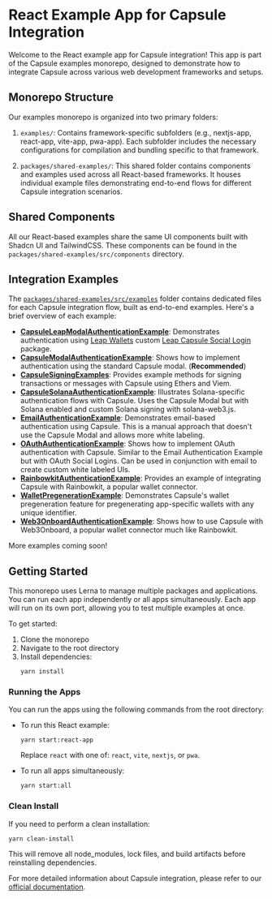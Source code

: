 # React Example App for Capsule Integration

Welcome to the React example app for Capsule integration! This app is part of the Capsule examples monorepo, designed to demonstrate how to integrate Capsule across various web development frameworks and setups.

## Monorepo Structure

Our examples monorepo is organized into two primary folders:

1. `examples/`: Contains framework-specific subfolders (e.g., nextjs-app, react-app, vite-app, pwa-app). Each subfolder includes the necessary configurations for compilation and bundling specific to that framework.

2. `packages/shared-examples/`: This shared folder contains components and examples used across all React-based frameworks. It houses individual example files demonstrating end-to-end flows for different Capsule integration scenarios.

## Shared Components

All our React-based examples share the same UI components built with Shadcn UI and TailwindCSS. These components can be found in the `packages/shared-examples/src/components` directory.

## Integration Examples

The [`packages/shared-examples/src/examples`](../shared-examples/src/examples) folder contains dedicated files for each Capsule integration flow, built as end-to-end examples. Here's a brief overview of each example:

- [**CapsuleLeapModalAuthenticationExample**](../shared-examples/src/examples/CapsuleLeapModalAuthenticationExample.tsx): Demonstrates authentication using [Leap Wallets](https://www.leapwallet.io/) custom [Leap Capsule Social Login](https://docs.cosmology.zone/cosmos-kit/integrating-wallets/leap-capsule-social-login) package.
- [**CapsuleModalAuthenticationExample**](../shared-examples/src/examples/CapsuleModalAuthenticationExample.tsx): Shows how to implement authentication using the standard Capsule modal. (**Recommended**)
- [**CapsuleSigningExamples**](../shared-examples/src/examples/CapsuleSigningExamples.ts): Provides example methods for signing transactions or messages with Capsule using Ethers and Viem.
- [**CapsuleSolanaAuthenticationExample**](../shared-examples/src/examples/CapsuleSolanaAuthenticationExample.tsx): Illustrates Solana-specific authentication flows with Capsule. Uses the Capsule Modal but with Solana enabled and custom Solana signing with solana-web3.js.
- [**EmailAuthenticationExample**](../shared-examples/src/examples/EmailAuthenticationExample.tsx): Demonstrates email-based authentication using Capsule. This is a manual approach that doesn't use the Capsule Modal and allows more white labeling.
- [**OAuthAuthenticationExample**](../shared-examples/src/examples/OAuthAuthenticationExample.tsx): Shows how to implement OAuth authentication with Capsule. Similar to the Email Authentication Example but with OAuth Social Logins. Can be used in conjunction with email to create custom white labeled UIs.
- [**RainbowkitAuthenticationExample**](../shared-examples/src/examples/RainbowkitAuthenticationExample.tsx): Provides an example of integrating Capsule with Rainbowkit, a popular wallet connector.
- [**WalletPregenerationExample**](../shared-examples/src/examples/WalletPregenerationExample.tsx): Demonstrates Capsule's wallet pregeneration feature for pregenerating app-specific wallets with any unique identifier.
- [**Web3OnboardAuthenticationExample**](../shared-examples/src/examples/Web3OnboardAuthenticationExample.tsx): Shows how to use Capsule with Web3Onboard, a popular wallet connector much like Rainbowkit.

More examples coming soon!

## Getting Started

This monorepo uses Lerna to manage multiple packages and applications. You can run each app independently or all apps simultaneously. Each app will run on its own port, allowing you to test multiple examples at once.

To get started:

1. Clone the monorepo
2. Navigate to the root directory
3. Install dependencies:
   ```
   yarn install
   ```

### Running the Apps

You can run the apps using the following commands from the root directory:

- To run this React example:

  ```
  yarn start:react-app
  ```

  Replace `react` with one of: `react`, `vite`, `nextjs`, or `pwa`.

- To run all apps simultaneously:
  ```
  yarn start:all
  ```

### Clean Install

If you need to perform a clean installation:

```
yarn clean-install
```

This will remove all node_modules, lock files, and build artifacts before reinstalling dependencies.

For more detailed information about Capsule integration, please refer to our [official documentation](https://docs.usecapsule.com).
